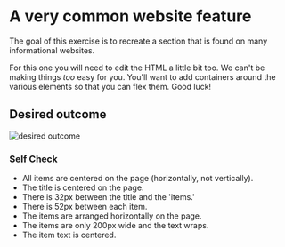 # A very common website feature

The goal of this exercise is to recreate a section that is found on many informational websites.

For this one you will need to edit the HTML a little bit too. We can't be making things _too_ easy for you. You'll want to add containers around the various elements so that you can flex them. Good luck!

## Desired outcome

![desired outcome](./desired-outcome.png)

### Self Check

- All items are centered on the page (horizontally, not vertically). <!-- yes -->
- The title is centered on the page. <!-- yes -->
- There is 32px between the title and the 'items.' <!-- yes -->
- There is 52px between each item. <!-- yes -->
- The items are arranged horizontally on the page. <!-- yes -->
- The items are only 200px wide and the text wraps. <!-- yes -->
- The item text is centered. <!-- yes -->
